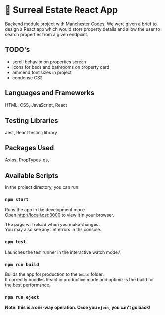 # :house_with_garden: Surreal Estate React App

Backend module project with Manchester Codes. We were given a brief to design a React app which would store property details and allow the user to search properties from a given endpoint.

## TODO's

- scroll behavior on properties screen
- icons for beds and bathrooms on property card
- ammend font sizes in project
- condense CSS

## Languages and Frameworks

HTML, CSS, JavaScript, React

## Testing Libraries

Jest, React testing library

## Packages Used

Axios, PropTypes, qs, 

## Available Scripts

In the project directory, you can run:

### `npm start`

Runs the app in the development mode.\
Open [http://localhost:3000](http://localhost:3000) to view it in your browser.

The page will reload when you make changes.\
You may also see any lint errors in the console.

### `npm test`

Launches the test runner in the interactive watch mode.\

### `npm run build`

Builds the app for production to the `build` folder.\
It correctly bundles React in production mode and optimizes the build for the best performance.

### `npm run eject`

**Note: this is a one-way operation. Once you `eject`, you can't go back!**


